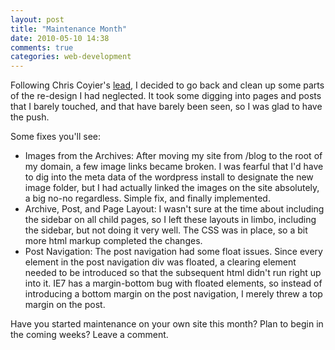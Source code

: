 ```yaml
---
layout: post
title: "Maintenance Month"
date: 2010-05-10 14:38
comments: true
categories: web-development
---
```

Following Chris Coyier's <a href="http://css-tricks.com/may-is-maintenance-month/">lead</a>, I decided to go back and clean up some parts of the re-design I had neglected.  It took some digging into pages and posts that I barely touched, and that have barely been seen, so I was glad to have the push.

<!-- more -->

Some fixes you'll see:
<ul>
	<li>Images from the Archives: After moving my site from /blog to the root of my domain, a few image links became broken.  I was fearful that I'd have to dig into the meta data of the wordpress install to designate the new image folder, but I had actually linked the images on the site absolutely, a big no-no regardless.  Simple fix, and finally implemented.</li>
	<li>Archive, Post, and Page Layout: I wasn't sure at the time about including the sidebar on all child pages, so I left these layouts in limbo, including the sidebar, but not doing it very well.  The CSS was in place, so a bit more html markup completed the changes.</li>
	<li>Post Navigation: The post navigation had some float issues.  Since every element in the post navigation div was floated, a clearing element needed to be introduced so that the subsequent html didn't run right up into it.  IE7 has a margin-bottom bug with floated elements, so instead of introducing a bottom margin on the post navigation, I merely threw a top margin on the post.</li>
</ul>

Have you started maintenance on your own site this month?  Plan to begin in the coming weeks?  Leave a comment.